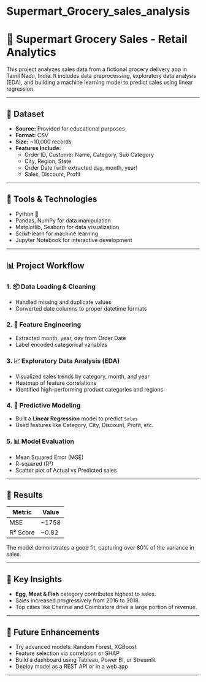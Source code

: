 # Supermart_Grocery_sales_analysis
# 🛒 Supermart Grocery Sales - Retail Analytics

This project analyzes sales data from a fictional grocery delivery app in Tamil Nadu, India. It includes data preprocessing, exploratory data analysis (EDA), and building a machine learning model to predict sales using linear regression.

---

## 📁 Dataset

- **Source:** Provided for educational purposes
- **Format:** CSV
- **Size:** ~10,000 records
- **Features Include:**
  - Order ID, Customer Name, Category, Sub Category
  - City, Region, State
  - Order Date (with extracted day, month, year)
  - Sales, Discount, Profit

---

## 🧰 Tools & Technologies

- Python 🐍  
- Pandas, NumPy for data manipulation  
- Matplotlib, Seaborn for data visualization  
- Scikit-learn for machine learning  
- Jupyter Notebook for interactive development  

---

## 📊 Project Workflow

### 1. 📦 Data Loading & Cleaning
- Handled missing and duplicate values
- Converted date columns to proper datetime formats

### 2. 🔨 Feature Engineering
- Extracted month, year, day from Order Date
- Label encoded categorical variables

### 3. 📈 Exploratory Data Analysis (EDA)
- Visualized sales trends by category, month, and year
- Heatmap of feature correlations
- Identified high-performing product categories and regions

### 4. 🤖 Predictive Modeling
- Built a **Linear Regression** model to predict `Sales`
- Used features like Category, City, Discount, Profit, etc.

### 5. 📊 Model Evaluation
- Mean Squared Error (MSE)
- R-squared (R²)
- Scatter plot of Actual vs Predicted sales

---

## 🧪 Results

| Metric        | Value     |
|---------------|-----------|
| MSE           | ~1758     |
| R² Score      | ~0.82     |

The model demonstrates a good fit, capturing over 80% of the variance in sales.

---

## 📌 Key Insights

- **Egg, Meat & Fish** category contributes highest to sales.
- Sales increased progressively from 2016 to 2018.
- Top cities like Chennai and Coimbatore drive a large portion of revenue.

---

## 🚀 Future Enhancements

- Try advanced models: Random Forest, XGBoost
- Feature selection via correlation or SHAP
- Build a dashboard using Tableau, Power BI, or Streamlit
- Deploy model as a REST API or in a web app

---


